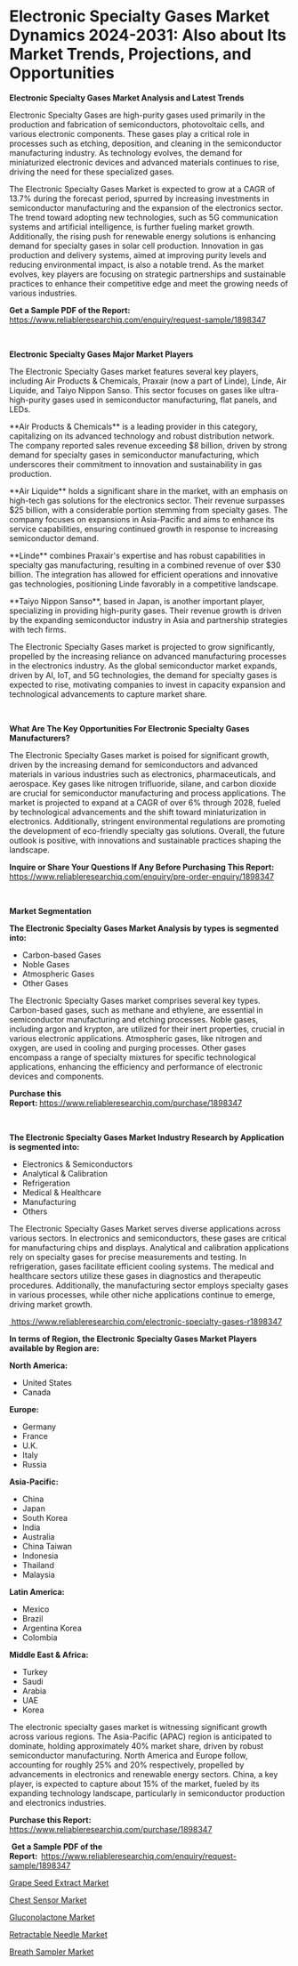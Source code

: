 <p><h1>Electronic Specialty Gases Market Dynamics 2024-2031: Also about Its Market Trends, Projections, and Opportunities</h1></p><p><strong>Electronic Specialty Gases Market Analysis and Latest Trends</strong></p>
<p><p>Electronic Specialty Gases are high-purity gases used primarily in the production and fabrication of semiconductors, photovoltaic cells, and various electronic components. These gases play a critical role in processes such as etching, deposition, and cleaning in the semiconductor manufacturing industry. As technology evolves, the demand for miniaturized electronic devices and advanced materials continues to rise, driving the need for these specialized gases.</p><p>The Electronic Specialty Gases Market is expected to grow at a CAGR of 13.7% during the forecast period, spurred by increasing investments in semiconductor manufacturing and the expansion of the electronics sector. The trend toward adopting new technologies, such as 5G communication systems and artificial intelligence, is further fueling market growth. Additionally, the rising push for renewable energy solutions is enhancing demand for specialty gases in solar cell production. Innovation in gas production and delivery systems, aimed at improving purity levels and reducing environmental impact, is also a notable trend. As the market evolves, key players are focusing on strategic partnerships and sustainable practices to enhance their competitive edge and meet the growing needs of various industries.</p></p>
<p><strong>Get a Sample PDF of the Report:&nbsp;</strong> <a href="https://www.reliableresearchiq.com/enquiry/request-sample/1898347?utm_campaign=103&utm_medium=2&utm_source=Github&utm_content=ia&utm_term=07112024&utm_id=electronic-specialty-gases">https://www.reliableresearchiq.com/enquiry/request-sample/1898347</a></p>
<p>&nbsp;</p>
<p><strong>Electronic Specialty Gases Major Market Players</strong></p>
<p><p>The Electronic Specialty Gases market features several key players, including Air Products & Chemicals, Praxair (now a part of Linde), Linde, Air Liquide, and Taiyo Nippon Sanso. This sector focuses on gases like ultra-high-purity gases used in semiconductor manufacturing, flat panels, and LEDs.</p><p>**Air Products & Chemicals** is a leading provider in this category, capitalizing on its advanced technology and robust distribution network. The company reported sales revenue exceeding $8 billion, driven by strong demand for specialty gases in semiconductor manufacturing, which underscores their commitment to innovation and sustainability in gas production.</p><p>**Air Liquide** holds a significant share in the market, with an emphasis on high-tech gas solutions for the electronics sector. Their revenue surpasses $25 billion, with a considerable portion stemming from specialty gases. The company focuses on expansions in Asia-Pacific and aims to enhance its service capabilities, ensuring continued growth in response to increasing semiconductor demand.</p><p>**Linde** combines Praxair's expertise and has robust capabilities in specialty gas manufacturing, resulting in a combined revenue of over $30 billion. The integration has allowed for efficient operations and innovative gas technologies, positioning Linde favorably in a competitive landscape.</p><p>**Taiyo Nippon Sanso**, based in Japan, is another important player, specializing in providing high-purity gases. Their revenue growth is driven by the expanding semiconductor industry in Asia and partnership strategies with tech firms.</p><p>The Electronic Specialty Gases market is projected to grow significantly, propelled by the increasing reliance on advanced manufacturing processes in the electronics industry. As the global semiconductor market expands, driven by AI, IoT, and 5G technologies, the demand for specialty gases is expected to rise, motivating companies to invest in capacity expansion and technological advancements to capture market share.</p></p>
<p>&nbsp;</p>
<p><strong>What Are The Key Opportunities For Electronic Specialty Gases Manufacturers?</strong></p>
<p><p>The Electronic Specialty Gases market is poised for significant growth, driven by the increasing demand for semiconductors and advanced materials in various industries such as electronics, pharmaceuticals, and aerospace. Key gases like nitrogen trifluoride, silane, and carbon dioxide are crucial for semiconductor manufacturing and process applications. The market is projected to expand at a CAGR of over 6% through 2028, fueled by technological advancements and the shift toward miniaturization in electronics. Additionally, stringent environmental regulations are promoting the development of eco-friendly specialty gas solutions. Overall, the future outlook is positive, with innovations and sustainable practices shaping the landscape.</p></p>
<p><strong>Inquire or Share Your Questions If Any Before Purchasing This Report:</strong> <a href="https://www.reliableresearchiq.com/enquiry/pre-order-enquiry/1898347?utm_campaign=103&utm_medium=2&utm_source=Github&utm_content=ia&utm_term=07112024&utm_id=electronic-specialty-gases">https://www.reliableresearchiq.com/enquiry/pre-order-enquiry/1898347</a></p>
<p>&nbsp;</p>
<p><strong>Market Segmentation</strong></p>
<p><strong>The Electronic Specialty Gases Market Analysis by types is segmented into:</strong></p>
<p><ul><li>Carbon-based Gases</li><li>Noble Gases</li><li>Atmospheric Gases</li><li>Other Gases</li></ul></p>
<p><p>The Electronic Specialty Gases market comprises several key types. Carbon-based gases, such as methane and ethylene, are essential in semiconductor manufacturing and etching processes. Noble gases, including argon and krypton, are utilized for their inert properties, crucial in various electronic applications. Atmospheric gases, like nitrogen and oxygen, are used in cooling and purging processes. Other gases encompass a range of specialty mixtures for specific technological applications, enhancing the efficiency and performance of electronic devices and components.</p></p>
<p><strong>Purchase this Report:&nbsp;</strong><a href="https://www.reliableresearchiq.com/purchase/1898347?utm_campaign=103&utm_medium=2&utm_source=Github&utm_content=ia&utm_term=07112024&utm_id=electronic-specialty-gases">https://www.reliableresearchiq.com/purchase/1898347</a></p>
<p>&nbsp;</p>
<p><strong>The Electronic Specialty Gases Market Industry Research by Application is segmented into:</strong></p>
<p><ul><li>Electronics & Semiconductors</li><li>Analytical & Calibration</li><li>Refrigeration</li><li>Medical & Healthcare</li><li>Manufacturing</li><li>Others</li></ul></p>
<p><p>The Electronic Specialty Gases Market serves diverse applications across various sectors. In electronics and semiconductors, these gases are critical for manufacturing chips and displays. Analytical and calibration applications rely on specialty gases for precise measurements and testing. In refrigeration, gases facilitate efficient cooling systems. The medical and healthcare sectors utilize these gases in diagnostics and therapeutic procedures. Additionally, the manufacturing sector employs specialty gases in various processes, while other niche applications continue to emerge, driving market growth.</p></p>
<p><a href="https://www.reliableresearchiq.com/electronic-specialty-gases-r1898347?utm_campaign=103&utm_medium=2&utm_source=Github&utm_content=ia&utm_term=07112024&utm_id=electronic-specialty-gases">&nbsp;https://www.reliableresearchiq.com/electronic-specialty-gases-r1898347</a></p>
<p><strong>In terms of Region, the Electronic Specialty Gases Market Players available by Region are:</strong></p>
<p>
    <p> <strong> North America: </strong>
        <ul>
            <li>United States</li>
            <li>Canada</li>
        </ul>
        </p> 
    <p> <strong> Europe: </strong>
        <ul>
            <li>Germany</li>
            <li>France</li>
            <li>U.K.</li>
            <li>Italy</li>
            <li>Russia</li>
        </ul>
        </p> 
    <p> <strong> Asia-Pacific: </strong>
        <ul>
            <li>China</li>
            <li>Japan</li>
            <li>South Korea</li>
            <li>India</li>
            <li>Australia</li>
            <li>China Taiwan</li>
            <li>Indonesia</li>
            <li>Thailand</li>
            <li>Malaysia</li>
        </ul>
        </p> 
    <p> <strong> Latin America: </strong>
        <ul>
            <li>Mexico</li>
            <li>Brazil</li>
            <li>Argentina Korea</li>
            <li>Colombia</li>
        </ul>
        </p> 
    <p> <strong> Middle East & Africa: </strong>
        <ul>
            <li>Turkey</li>
            <li>Saudi</li>
            <li>Arabia</li>
            <li>UAE</li>
            <li>Korea</li>
        </ul>
    </p>
    </p>
<p><p>The electronic specialty gases market is witnessing significant growth across various regions. The Asia-Pacific (APAC) region is anticipated to dominate, holding approximately 40% market share, driven by robust semiconductor manufacturing. North America and Europe follow, accounting for roughly 25% and 20% respectively, propelled by advancements in electronics and renewable energy sectors. China, a key player, is expected to capture about 15% of the market, fueled by its expanding technology landscape, particularly in semiconductor production and electronics industries.</p></p>
<p><strong>Purchase this Report: </strong><a href="https://www.reliableresearchiq.com/purchase/1898347?utm_campaign=103&utm_medium=2&utm_source=Github&utm_content=ia&utm_term=07112024&utm_id=electronic-specialty-gases">https://www.reliableresearchiq.com/purchase/1898347</a></p>
<p>&nbsp;<strong>Get a Sample PDF of the Report:&nbsp;&nbsp;</strong><a href="https://www.reliableresearchiq.com/enquiry/request-sample/1898347?utm_campaign=103&utm_medium=2&utm_source=Github&utm_content=ia&utm_term=07112024&utm_id=electronic-specialty-gases">https://www.reliableresearchiq.com/enquiry/request-sample/1898347</a></p>
<p><strong></strong></p>
<p><p><a href="https://github.com/brookiqhurne/Market-Research-Report-List-1/blob/main/grape-seed-extract-market.md?utm_campaign=103&utm_medium=2&utm_source=Github&utm_content=ia&utm_term=07112024&utm_id=electronic-specialty-gases">Grape Seed Extract Market</a></p><p><a href="https://issuu.com/reportprime-2/docs/chest-sensor-market-size-2030.pptx_fec8791241f193?utm_campaign=103&utm_medium=2&utm_source=Github&utm_content=ia&utm_term=07112024&utm_id=electronic-specialty-gases">Chest Sensor Market</a></p><p><a href="https://github.com/diedrer4btm/Market-Research-Report-List-1/blob/main/gluconolactone-market.md?utm_campaign=103&utm_medium=2&utm_source=Github&utm_content=ia&utm_term=07112024&utm_id=electronic-specialty-gases">Gluconolactone Market</a></p><p><a href="https://issuu.com/reportprime-2/docs/retractable-needle-market-size-2030_506e8ff5c4dd5c?utm_campaign=103&utm_medium=2&utm_source=Github&utm_content=ia&utm_term=07112024&utm_id=electronic-specialty-gases">Retractable Needle Market</a></p><p><a href="https://issuu.com/reportprime-2/docs/breath-sampler-market-size-2030.ppt_716b8b88f9224f?utm_campaign=103&utm_medium=2&utm_source=Github&utm_content=ia&utm_term=07112024&utm_id=electronic-specialty-gases">Breath Sampler Market</a></p></p>